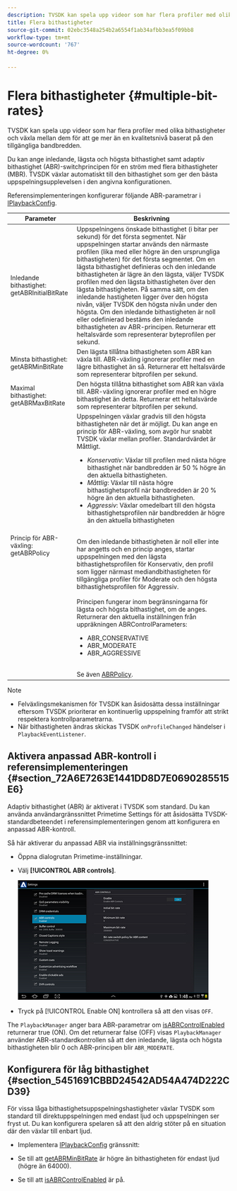 ```yaml
---
description: TVSDK kan spela upp videor som har flera profiler med olika bithastigheter och växla mellan dem för att ge mer än en kvalitetsnivå baserat på den tillgängliga bandbredden.
title: Flera bithastigheter
source-git-commit: 02ebc3548a254b2a6554f1ab34afbb3ea5f09bb8
workflow-type: tm+mt
source-wordcount: '767'
ht-degree: 0%

---
```


# Flera bithastigheter {#multiple-bit-rates}

TVSDK kan spela upp videor som har flera profiler med olika bithastigheter och växla mellan dem för att ge mer än en kvalitetsnivå baserat på den tillgängliga bandbredden.

Du kan ange inledande, lägsta och högsta bithastighet samt adaptiv bithastighet (ABR)-switchprincipen för en ström med flera bithastigheter (MBR). TVSDK växlar automatiskt till den bithastighet som ger den bästa uppspelningsupplevelsen i den angivna konfigurationen.

Referensimplementeringen konfigurerar följande ABR-parametrar i [IPlaybackConfig](https://help.adobe.com/en_US/primetime/api/reference_implementation/android/javadoc/com/adobe/primetime/reference/config/IPlaybackConfig.html).

| Parameter | Beskrivning |
|--- |--- |
| Inledande bithastighet: getABRInitialBitRate | Uppspelningens önskade bithastighet (i bitar per sekund) för det första segmentet. När uppspelningen startar används den närmaste profilen (lika med eller högre än den ursprungliga bithastigheten) för det första segmentet.  Om en lägsta bithastighet definieras och den inledande bithastigheten är lägre än den lägsta, väljer TVSDK profilen med den lägsta bithastigheten över den lägsta bithastigheten. På samma sätt, om den inledande hastigheten ligger över den högsta nivån, väljer TVSDK den högsta nivån under den högsta. Om den inledande bithastigheten är noll eller odefinierad bestäms den inledande bithastigheten av ABR-principen.  Returnerar ett heltalsvärde som representerar byteprofilen per sekund. |
| Minsta bithastighet: getABRMinBitRate | Den lägsta tillåtna bithastigheten som ABR kan växla till. ABR-växling ignorerar profiler med en lägre bithastighet än så. Returnerar ett heltalsvärde som representerar bitprofilen per sekund. |
| Maximal bithastighet: getABRMaxBitRate | Den högsta tillåtna bithastighet som ABR kan växla till. ABR-växling ignorerar profiler med en högre bithastighet än detta. Returnerar ett heltalsvärde som representerar bitprofilen per sekund. |
| Princip för ABR-växling: getABRPolicy | Uppspelningen växlar gradvis till den högsta bithastigheten när det är möjligt. Du kan ange en princip för ABR-växling, som avgör hur snabbt TVSDK växlar mellan profiler. Standardvärdet är Måttligt. <ul><li>*Konservativ*: Växlar till profilen med nästa högre bithastighet när bandbredden är 50 % högre än den aktuella bithastigheten. </li><li>*Måttlig*: Växlar till nästa högre bithastighetsprofil när bandbredden är 20 % högre än den aktuella bithastigheten.</li><li>*Aggressiv*: Växlar omedelbart till den högsta bithastighetsprofilen när bandbredden är högre än den aktuella bithastigheten</li></ul><br/>Om den inledande bithastigheten är noll eller inte har angetts och en princip anges, startar uppspelningen med den lägsta bithastighetsprofilen för Konservativ, den profil som ligger närmast mediandbithastigheten för tillgängliga profiler för Moderate och den högsta bithastighetsprofilen för Aggressiv.<br/><br/>Principen fungerar inom begränsningarna för lägsta och högsta bithastighet, om de anges.  Returnerar den aktuella inställningen från uppräkningen ABRControlParameters: <ul><li>ABR_CONSERVATIVE</li><li>ABR_MODERATE </li><li>ABR_AGGRESSIVE</li></ul><br>Se även [ABRPolicy](https://help.adobe.com/en_US/primetime/api/psdk/javadoc/com/adobe/mediacore/ABRControlParameters.ABRPolicy.html). |

>[!NOTE]
>
>* Felväxlingsmekanismen för TVSDK kan åsidosätta dessa inställningar eftersom TVSDK prioriterar en kontinuerlig uppspelning framför att strikt respektera kontrollparametrarna.
>* När bithastigheten ändras skickas TVSDK `onProfileChanged` händelser i `PlaybackEventListener`.

## Aktivera anpassad ABR-kontroll i referensimplementeringen {#section_72A6E7263E1441DD8D7E0690285515E6}

Adaptiv bithastighet (ABR) är aktiverat i TVSDK som standard. Du kan använda användargränssnittet Primetime Settings för att åsidosätta TVSDK-standardbeteendet i referensimplementeringen genom att konfigurera en anpassad ABR-kontroll.

Så här aktiverar du anpassad ABR via inställningsgränssnittet:

* Öppna dialogrutan Primetime-inställningar.
* Välj **[!UICONTROL ABR controls]**.

  ![](assets/abr-configuration.jpg)

* Tryck på [!UICONTROL Enable ON] kontrollera så att den visas `OFF`.

The `PlaybackManager` anger bara ABR-parametrar om [isABRControlEnabled](https://help.adobe.com/en_US/primetime/api/reference_implementation/android/javadoc/com/adobe/primetime/reference/config/IPlaybackConfig.html) returnerar true (ON). Om det returnerar false (OFF) visas `PlaybackManager` använder ABR-standardkontrollen så att den inledande, lägsta och högsta bithastigheten blir 0 och ABR-principen blir `ABR_MODERATE`.

## Konfigurera för låg bithastighet {#section_5451691CBBD24542AD54A474D222CD39}

För vissa låga bithastighetsuppspelningshastigheter växlar TVSDK som standard till direktuppspelningen med endast ljud och uppspelningen ser fryst ut. Du kan konfigurera spelaren så att den aldrig stöter på en situation där den växlar till enbart ljud.

* Implementera [IPlaybackConfig](https://help.adobe.com/en_US/primetime/api/reference_implementation/android/javadoc/com/adobe/primetime/reference/config/IPlaybackConfig.html) gränssnitt:

* Se till att [getABRMinBitRate](https://help.adobe.com/en_US/primetime/api/reference_implementation/android/javadoc/com/adobe/primetime/reference/config/IPlaybackConfig.html#getABRMinBitRate()) är högre än bithastigheten för endast ljud (högre än 64000).
* Se till att [isABRControlEnabled](https://help.adobe.com/en_US/primetime/api/reference_implementation/android/javadoc/com/adobe/primetime/reference/config/IPlaybackConfig.html#isABRControlEnabled()) är på.
